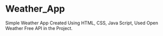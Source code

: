 # Weather_App
Simple Weather App Created Using HTML, CSS, Java Script,
 Used Open Weather Free API in the Project.

